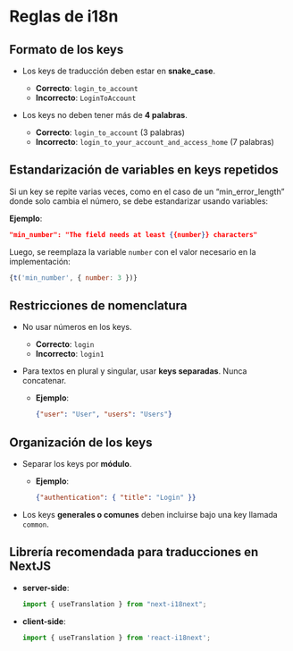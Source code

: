 # Reglas de i18n

## Formato de los keys

- Los keys de traducción deben estar en **snake_case**.
  - **Correcto**: `login_to_account`
  - **Incorrecto**: `LoginToAccount`

- Los keys no deben tener más de **4 palabras**.
  - **Correcto**: `login_to_account` (3 palabras)
  - **Incorrecto**: `login_to_your_account_and_access_home` (7 palabras)

## Estandarización de variables en keys repetidos

Si un key se repite varias veces, como en el caso de un “min_error_length” donde solo cambia el número, se debe estandarizar usando variables:

**Ejemplo**:
```json
"min_number": "The field needs at least {{number}} characters"
```

Luego, se reemplaza la variable `number` con el valor necesario en la implementación:

```javascript
{t('min_number', { number: 3 })}
```

## Restricciones de nomenclatura

- No usar números en los keys.
  - **Correcto**: `login`
  - **Incorrecto**: `login1`

- Para textos en plural y singular, usar **keys separadas**. Nunca concatenar.
  - **Ejemplo**:
    ```json
    {"user": "User", "users": "Users"}
    ```

## Organización de los keys

- Separar los keys por **módulo**.
  - **Ejemplo**:
    ```json
    {"authentication": { "title": "Login" }}
    ```

- Los keys **generales o comunes** deben incluirse bajo una key llamada `common`.

## Librería recomendada para traducciones en NextJS

- **server-side**:
  ```javascript
  import { useTranslation } from "next-i18next";
  ```
- **client-side**:
  ```javascript
  import { useTranslation } from 'react-i18next';
  ```